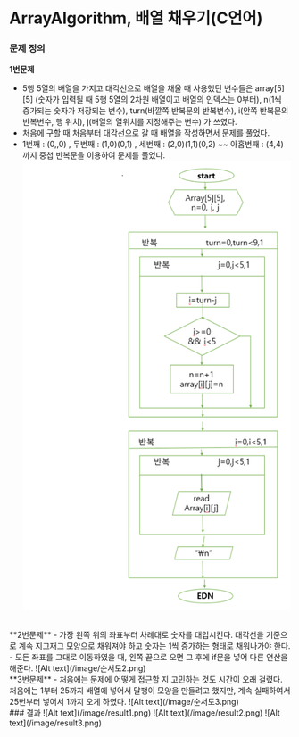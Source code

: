 # ArrayAlgorithm, 배열 채우기(C언어)
### 문제 정의
**1번문제**
- 5행 5열의 배열을 가지고 대각선으로 배열을 채울 때 사용했던 변수들은 array[5][5] (숫자가 입력될 때 5행 5열의 2차원 배열이고 배열의 인덱스는 0부터), n(1씩 증가되는 숫자가 저장되는 변수), turn(바깥쪽 반복문의 반복변수), i(안쪽 반복문의 반복변수, 행 위치), j(배열의 열위치를 지정해주는 변수) 가 쓰였다.
- 처음에 구할 때 처음부터 대각선으로 갈 때 배열을 작성하면서 문제를 풀었다.
- 1번째 : (0,,0) , 두번째 : (1,0)(0,1) , 세번째 : (2,0)(1,1)(0,2) ~~ 아홉번째 : (4,4)까지 중첩 반복문을 이용하여 문제를 풀었다.
![Alt text](/image/순서도1.png)
<br/>
**2번문제**
- 가장 왼쪽 위의 좌표부터 차례대로 숫자를 대입시킨다. 대각선을 기준으로 계속 지그재그 모양으로 채워져야 하고 숫자는 1씩 증가하는 형태로 채워나가야 한다.
- 모든 좌표를 그대로 이동하였을 때, 왼쪽 끝으로 오면 그 후에 if문을 넣어 다른 연산을 해준다.
![Alt text](/image/순서도2.png)
<br/>
**3번문제**
- 처음에는 문제에 어떻게 접근할 지 고민하는 것도 시간이 오래 걸렸다. 처음에는 1부터 25까지 배열에 넣어서 달팽이 모양을 만들려고 했지만, 계속 실패하여서 25번부터 넣어서 1까지 오게 하였다.
![Alt text](/image/순서도3.png)
<br/>
### 결과
![Alt text](/image/result1.png)
![Alt text](/image/result2.png)
![Alt text](/image/result3.png)
